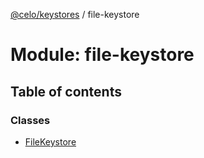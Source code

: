 [@celo/keystores](../README.md) / file-keystore

# Module: file-keystore

## Table of contents

### Classes

- [FileKeystore](../classes/file_keystore.FileKeystore.md)
